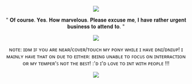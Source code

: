  <p align="center">
  <img src="https://64.media.tumblr.com/5bb47c787918c8c1dea61f5550c6e538/f64a225bd3bfe041-a2/s1280x1920/dae6bafaf271b08bc9c5c994d5a14e0c0d9b0fb3.pnj"/>
    </p>
     <p align="center">
       " 𝐎𝐟 𝐜𝐨𝐮𝐫𝐬𝐞. 𝐘𝐞𝐬. 𝐇𝐨𝐰 𝐦𝐚𝐫𝐯𝐞𝐥𝐨𝐮𝐬. 𝐏𝐥𝐞𝐚𝐬𝐞 𝐞𝐱𝐜𝐮𝐬𝐞 𝐦𝐞, 𝐈 𝐡𝐚𝐯𝐞 𝐫𝐚𝐭𝐡𝐞𝐫 𝐮𝐫𝐠𝐞𝐧𝐭 𝐛𝐮𝐬𝐢𝐧𝐞𝐬𝐬 𝐭𝐨 𝐚𝐭𝐭𝐞𝐧𝐝 𝐭𝐨. "
    </p>
     <p align="center">
  <img src="https://64.media.tumblr.com/d2d0fc910caa824b5531b3ac5863d099/314610a4c246475d-64/s2048x3072/de389060765704557dd25a75a40d0ce2915eae0d.pnj"/>  
    </p>
         <p align="center">
ɴᴏᴛᴇ: ɪᴅᴍ ɪꜰ ʏᴏᴜ ᴀʀᴇ ɴᴇᴀʀ/ᴄᴏᴠᴇʀ/ᴛᴏᴜᴄʜ ᴍʏ ᴘᴏɴʏ ᴡʜɪʟᴇ ɪ ʜᴀᴠᴇ ᴅɴɪ/ᴅɴɪᴜᴘ! ɪ ᴍᴀɪɴʟʏ ʜᴀᴠᴇ ᴛʜᴀᴛ ᴏɴ ᴅᴜᴇ ᴛᴏ ᴇɪᴛʜᴇʀ: ʙᴇɪɴɢ ᴜɴᴀʙʟᴇ ᴛᴏ ꜰᴏᴄᴜꜱ ᴏɴ ɪɴᴛᴇʀʀᴀᴄᴛɪᴏɴ ᴏʀ ᴍʏ ᴛᴇᴍᴘᴇʀ'ꜱ ɴᴏᴛ ᴛʜᴇ ʙᴇꜱᴛ! :'ᴅ ɪ'ᴅ ʟᴏᴠᴇ ᴛᴏ ɪɴᴛ ᴡɪᴛʜ ᴘᴇᴏᴘʟᴇ !!!
    </p>
       <p align="center">
    </p>
    <p align="center">
<img src="https://64.media.tumblr.com/5bb47c787918c8c1dea61f5550c6e538/f64a225bd3bfe041-a2/s1280x1920/dae6bafaf271b08bc9c5c994d5a14e0c0d9b0fb3.pnj"/>
 
  </p>
